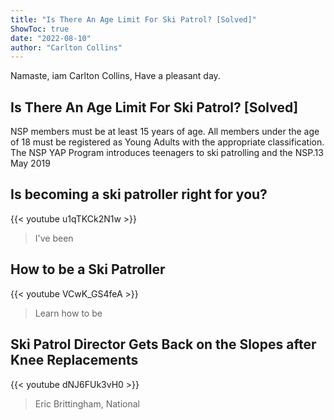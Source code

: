 ```yaml
---
title: "Is There An Age Limit For Ski Patrol? [Solved]"
ShowToc: true 
date: "2022-08-10"
author: "Carlton Collins" 
---
```


Namaste, iam Carlton Collins, Have a pleasant day.
## Is There An Age Limit For Ski Patrol? [Solved]
NSP members must be at least 15 years of age. All members under the age of 18 must be registered as Young Adults with the appropriate classification. The NSP YAP Program introduces teenagers to ski patrolling and the NSP.13 May 2019

## Is becoming a ski patroller right for you?
{{< youtube u1qTKCk2N1w >}}
>I've been 

## How to be a Ski Patroller
{{< youtube VCwK_GS4feA >}}
>Learn how to be 

## Ski Patrol Director Gets Back on the Slopes after Knee Replacements
{{< youtube dNJ6FUk3vH0 >}}
>Eric Brittingham, National 

